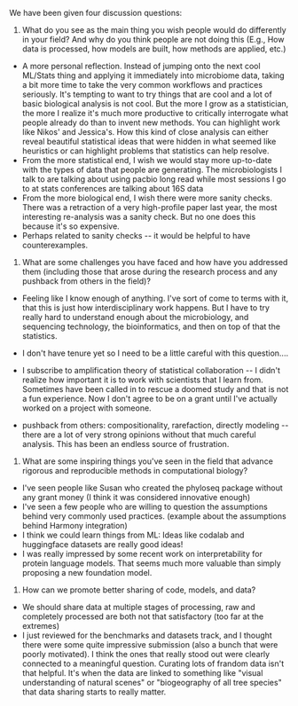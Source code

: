 
We have been given four discussion questions:

1. What do you see as the main thing you wish people would do differently in
your field? And why do you think people are not doing this (E.g., How data is
processed, how models are built, how methods are applied, etc.)

- A more personal reflection. Instead of jumping onto the next cool ML/Stats
thing and applying it immediately into microbiome data, taking a bit more time
to take the very common workflows and practices seriously. It's tempting to want
to try things that are cool and a lot of basic biological analysis is not cool.
But the more I grow as a statistician, the more I realize it's much more
productive to critically interrogate what people already do than to invent new
methods. You can highlight work like Nikos' and Jessica's. How this kind of
close analysis can either reveal beautiful statistical ideas that were hidden in
what seemed like heuristics or can highlight problems that statistics can help
resolve.
- From the more statistical end, I wish we would stay more up-to-date with the
types of data that people are generating. The microbiologists I talk to are
talking about using pacbio long read while most sessions I go to at stats
conferences are talking about 16S data
- From the more biological end, I wish there were more sanity checks. There was
a retraction of a very high-profile paper last year, the most interesting
re-analysis was a sanity check. But no one does this because it's so expensive. 
- Perhaps related to sanity checks -- it would be helpful to have
counterexamples.

1. What are some challenges you have faced and how have you addressed them
(including those that arose during the research process and any pushback from
others in the field)?

- Feeling like I know enough of anything. I've sort of come to terms with it,
that this is just how interdisciplinary work happens. But I have to try really
hard to understand enough about the microbiology, and sequencing technology, the
bioinformatics, and then on top of that the statistics.

- I don't have tenure yet so I need to be a little careful with this question....

- I subscribe to amplification theory of statistical collaboration -- I didn't
realize how important it is to work with scientists that I learn from. Sometimes
have been called in to rescue a doomed study and that is not a fun experience.
Now I don't agree to be on a grant until I've actually worked on a project with
someone.

- pushback from others: compositionality, rarefaction, directly modeling --
there are a lot of very strong opinions without that much careful analysis. This
has been an endless source of frustration.

1. What are some inspiring things you've seen in the field that advance rigorous
and reproducible methods in computational biology?

- I've seen people like Susan who created the phyloseq package without any grant
money (I think it was considered innovative enough)
- I've seen a few people who are willing to question the assumptions behind very
commonly used practices. (example about the assumptions behind Harmony integration)
- I think we could learn things from ML: Ideas like codalab and huggingface
datasets are really good ideas!
- I was really impressed by some recent work on interpretability for protein
language models. That seems much more valuable than simply proposing a new
foundation model.

1. How can we promote better sharing of code, models, and data?

- We should share data at multiple stages of processing, raw and completely
processed are both not that satisfactory (too far at the extremes)
- I just reviewed for the benchmarks and datasets track, and I thought there
were some quite impressive submission (also a bunch that were poorly motivated).
I think the ones that really stood out were clearly connected to a meaningful
question. Curating lots of frandom data isn't that helpful. It's when the data
are linked to something like "visual understanding of natural scenes" or
"biogeography of all tree species" that data sharing starts to really matter.